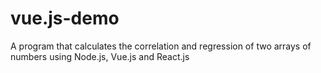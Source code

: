 # vue.js-demo
A program that calculates the correlation and regression of two arrays of numbers using Node.js, Vue.js and React.js
